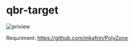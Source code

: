 # qbr-target

![priview](https://i.imgur.com/ii3JcJl.png) 

Requriment: https://github.com/mkafrin/PolyZone
